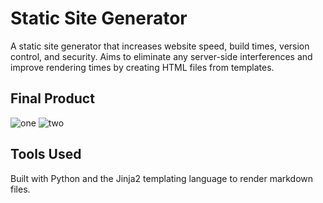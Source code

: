 # Static Site Generator

A static site generator that increases website speed, build times, version control, and security. Aims to eliminate any server-side interferences and improve rendering times by creating HTML files from templates.


## Final Product

![one](https://github.com/aravwatwani/static-site-generator/description-img/1.png)
![two](https://github.com/aravwatwani/static-site-generator/description-img/2.png)


## Tools Used

Built with Python and the Jinja2 templating language to render markdown files.
